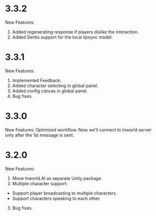 # 3.3.2
New Features:
1. Added regenerating response if players dislike the interaction.
2. Added Sentis support for the local lipsync model.

# 3.3.1
New Features:
1. Implemented Feedback.
2. Added character selecting in global panel.
3. Added config canvas in global panel.
4. Bug fixes.

# 3.3.0
New Features:
Optimized workflow. Now we'll connect to Inworld server only after the 1st message is sent.

# 3.2.0
New Features:
1. Move Inworld.AI as separate Unity package.
2. Multiple character support: 
* Support player broadcasting to multiple characters.
* Support characters speaking to each other.
3. Bug fixes.
